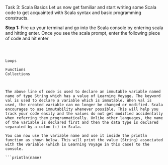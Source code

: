 Task 3: Scala Basics
Let us now get familiar and start writing some Scala code to get acquainted with Scala syntax and basic programming constructs.

**Step 1:** Fire up your terminal and go into the Scala console by entering scala and hitting enter. Once you see the scala prompt, enter the following piece of code and hit enter

```val name: String = "Learning Voyage"


 
Loops

Functions
Collections

 

The above line of code is used to declare an immutable variable named name of type String which has a value of Learning Voyage. The keyword val is used to declare a variable which is immutable. When val is used, the created variable can no longer be changed or modified. Scala encourages to use immutability whenever possible. This will help you track your code easily and the values do not get modified accidentally when referring them programmatically. Unlike other languages, the name of the variable is declared first and then the data type is declared separated by a colon (:) in Scala. 

You can now use the variable name and use it inside the println function as shown below. This will print the value (String) associated with the variable (which is Learning Voyage in this case) to the console.

```println(name)

 
